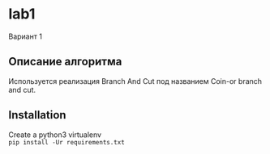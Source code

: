 # lab1

Вариант 1

## Описание алгоритма
Используется реализация Branch And Cut под названием Coin-or branch and cut.

## Installation
Create a python3 virtualenv  
`pip install -Ur requirements.txt`
